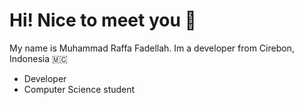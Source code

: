 # Hi! Nice to meet you 👋

My name is Muhammad Raffa Fadellah.
Im a developer from Cirebon, Indonesia 🇲🇨

-  Developer
-  Computer Science student

<!---
MuhammadRaffaFadellah/MuhammadRaffaFadellah is a ✨ special ✨ repository because its `README.md` (this file) appears on your GitHub profile.
You can click the Preview link to take a look at your changes.
--->
